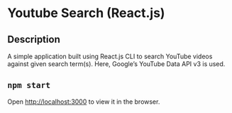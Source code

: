 # Youtube Search (React.js)

## Description

A simple application built using React.js CLI to search YouTube videos against given search term(s). Here, Google’s
YouTube Data API v3 is used.

## `npm start`

Open [http://localhost:3000](http://localhost:3000) to view it in the browser.
